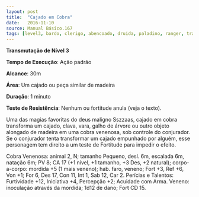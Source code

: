 ```yaml
---
layout: post
title:  "Cajado em Cobra"
date:   2016-11-10
source: Manual Básico.167
tags: [level3, bardo, clerigo, abencoado, druida, paladino, ranger, transmutacao, padrao, metros, objeto, minuto, fortitude, anula, nenhum]
---
```


**Transmutação de Nível 3**

**Tempo de Execução**: Ação padrão

**Alcance**: 30m

**Área**: Um cajado ou peça similar de madeira

**Duração**: 1 minuto

**Teste de Resistência**: Nenhum ou fortitude anula (veja o texto).

Uma das magias favoritas do deus maligno Sszzaas, cajado em cobra transforma um cajado, clava, vara, galho de árvore ou outro objeto alongado de madeira em uma cobra venenosa, sob controle do conjurador. 
Se o conjurador tenta transformar um cajado empunhado por alguém, esse personagem tem direito a um teste de Fortitude para impedir o efeito.

Cobra Venenosa: animal 2, N; tamanho Pequeno, 
desl. 6m, escalada 6m, natação 6m; 
PV 8; CA 17 (+1 nível, +1 tamanho, +3 Des, +2 natural); 
corpo-a-corpo: mordida +5 (1 mais veneno); 
hab. faro, veneno; 
Fort +3, Ref +6, Von +1; 
For 6, Des 17, Con 11, Int 1, Sab 12, Car 2. 
Perícias e Talentos:
Furtividade +12, Iniciativa +4, Percepção +2; Acuidade com Arma. Veneno: inoculação através da mordida;
1d12 de dano; Fort CD 15.
